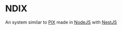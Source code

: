 # NDIX

An system similar to [PIX](https://www.bcb.gov.br/estabilidadefinanceira/pix) made in [NodeJS](https://nodejs.org/) with [NestJS](https://nestjs.com/)

